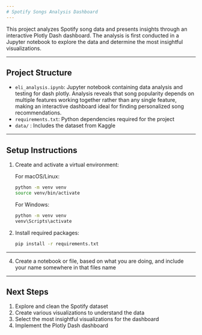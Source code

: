 ```yaml
---
# Spotify Songs Analysis Dashboard
---
```


This project analyzes Spotify song data and presents insights through an interactive Plotly Dash dashboard. The analysis is first conducted in a Jupyter notebook to explore the data and determine the most insightful visualizations.

---
## Project Structure
- `eli_analysis.ipynb`: Jupyter notebook containing data analysis and testing for dash plotly. Analysis reveals that song popularity depends on multiple features working together rather than any single feature, making an interactive dashboard ideal for finding personalized song recommendations.
- `requirements.txt`: Python dependencies required for the project
- `data/` : Includes the dataset from Kaggle
---
## Setup Instructions

1. Create and activate a virtual environment:

   For macOS/Linux:
   ```bash
   python -m venv venv
   source venv/bin/activate
   ```

   For Windows:
   ```bash
   python -m venv venv
   venv\Scripts\activate
   ```

2. Install required packages:
   ```bash
   pip install -r requirements.txt
   ```
---
4. Create a notebook or file, based on what you are doing, and include your name somewhere in that files name
---
## Next Steps
1. Explore and clean the Spotify dataset
2. Create various visualizations to understand the data
3. Select the most insightful visualizations for the dashboard
4. Implement the Plotly Dash dashboard